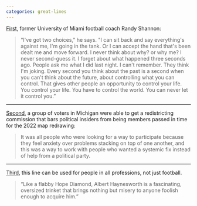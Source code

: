 ```yaml
---
categories: great-lines
---
```


[First](https://vault.si.com/vault/2007/09/10/hiding-in-plain-sight), former University of Miami football coach Randy Shannon:

> “I've got two choices," he says. "I can sit back and say everything's against me, I'm going in the tank. Or I can accept the hand that's been dealt me and move forward. I never think about why? or why me? I never second-guess it. I forget about what happened three seconds ago. People ask me what I did last night. I can't remember. They think I'm joking. Every second you think about the past is a second when you can't think about the future, about controlling what you can control. That gives other people an opportunity to control your life. You control your life. You have to control the world. You can never let it control you.”

* * *
[Second](https://reasonstobecheerful.world/voters-not-politicians-ended-gerrymandering-michigan/?utm_source=Reasons+to+be+Cheerful&utm_campaign=cac094ae30-EMAIL_CAMPAIGN_2020_04_27_07_59&utm_medium=email&utm_term=0_89fb038efe-cac094ae30-389417056), a group of voters in Michigan were able to get a redistricting commission that bars political insiders from being members passed in time for the 2022 map redrawing:

> It was all people who were looking for a way to participate because they feel anxiety over problems stacking on top of one another, and this was a way to work with people who wanted a systemic fix instead of help from a political party.

* * *
[Third](https://fifthdown.blogs.nytimes.com/2011/11/18/week-11-matchups-ugly-but-effective/), this line can be used for people in all professions, not just football.

> “Like a flabby Hope Diamond, Albert Haynesworth is a fascinating, oversized trinket that brings nothing but misery to anyone foolish enough to acquire him.”